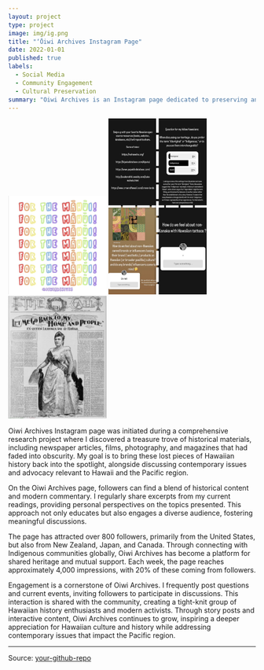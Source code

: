 ```yaml
---
layout: project
type: project
image: img/ig.png
title: "‘Ōiwi Archives Instagram Page"
date: 2022-01-01
published: true
labels:
  - Social Media
  - Community Engagement
  - Cultural Preservation
summary: "Oiwi Archives is an Instagram page dedicated to preserving and sharing Hawaiian history and culture. Created during a research project, it features newspaper articles, films, photography, and magazines that have been forgotten over time. The page also addresses contemporary issues and advocacy related to Hawaii and the Pacific, sharing insights and engaging followers in discussions. With over 800 followers, Oiwi Archives connects enthusiasts and activists from the United States, New Zealand, Japan, and Canada, fostering a vibrant and interactive community."
---
```


<div class="text-center p-4">
  <img width="200px" src="../img/mahui.png" class="img-thumbnail">
  <img width="200px" src="../img/archive.png" class="img-thumbnail">
  <img width="200px" src="../img/lilu.png" class="img-thumbnail">
</div>

Oiwi Archives Instagram page was initiated during a comprehensive research project where I discovered a treasure trove of historical materials, including newspaper articles, films, photography, and magazines that had faded into obscurity. My goal is to bring these lost pieces of Hawaiian history back into the spotlight, alongside discussing contemporary issues and advocacy relevant to Hawaii and the Pacific region.

On the Oiwi Archives page, followers can find a blend of historical content and modern commentary. I regularly share excerpts from my current readings, providing personal perspectives on the topics presented. This approach not only educates but also engages a diverse audience, fostering meaningful discussions.

The page has attracted over 800 followers, primarily from the United States, but also from New Zealand, Japan, and Canada. Through connecting with Indigenous communities globally, Oiwi Archives has become a platform for shared heritage and mutual support. Each week, the page reaches approximately 4,000 impressions, with 20% of these coming from followers.

Engagement is a cornerstone of Oiwi Archives. I frequently post questions and current events, inviting followers to participate in discussions. This interaction is shared with the community, creating a tight-knit group of Hawaiian history enthusiasts and modern activists. Through story posts and interactive content, Oiwi Archives continues to grow, inspiring a deeper appreciation for Hawaiian culture and history while addressing contemporary issues that impact the Pacific region.

<hr>

Source: <a href="https://github.com/your-github-repo"><i class="large github icon"></i>your-github-repo</a>
